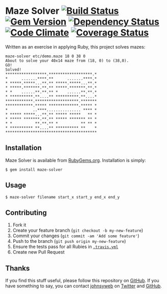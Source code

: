 # Maze Solver [![Build Status](https://travis-ci.org/johnsyweb/ruby_maze_solver.png)](https://travis-ci.org/johnsyweb/ruby_maze_solver) [![Gem Version](https://badge.fury.io/rb/maze-solver.png)](http://badge.fury.io/rb/maze-solver) [![Dependency Status](https://gemnasium.com/johnsyweb/ruby_maze_solver.png)](https://gemnasium.com/johnsyweb/ruby_maze_solver) [![Code Climate](https://codeclimate.com/github/johnsyweb/ruby_maze_solver.png)](https://codeclimate.com/github/johnsyweb/ruby_maze_solver) [![Coverage Status](https://coveralls.io/repos/johnsyweb/ruby_maze_solver/badge.png?branch=master)](https://coveralls.io/r/johnsyweb/ruby_maze_solver?branch=master)

Written as an exercise in applying Ruby, this project solves mazes:

    maze-solver etc/demo.maze 18 0 38 0
    About to solve your 40x14 maze from (18, 0) to (38,0).
    GO!
    Solved!
    ******************.*******************.*
    *      .......****.**      .......****.*
    * *****.*****...**.** *****.*****...**.*
    * *****.*******.**.** *****.*******.**.*
    * *    ......**.**.** *    ......**.**.*
    * **********.**....** **********.**....*
    ************.*******************.*******
    ************.***** *************.***** *
    *           ..****............... **** *
    * ***** *****...**.** ***** *****   ** *
    * ***** *******.**.** ***** ******* ** *
    * *          **.**.** *          ** ** *
    * ********** **....** ********** **    *
    ****************************************


## Installation

Maze Solver is available from
[RubyGems.org](https://rubygems.org/gems/maze-solver). Installation is simply:

    $ gem install maze-solver

## Usage

    $ maze-solver filename start_x start_y end_x end_y

## Contributing

1. Fork it
1. Create your feature branch (`git checkout -b my-new-feature`)
1. Commit your changes (`git commit -am 'Add some feature'`)
1. Push to the branch (`git push origin my-new-feature`)
1. Ensure the tests pass for all Rubies in [`.travis.yml`](https://github.com/johnsyweb/ruby_maze_solver/blob/master/.travis.yml)
1. Create new Pull Request

## Thanks

If you find this stuff useful, please follow this repository on
[GitHub](https://github.com/johnsyweb/ruby_maze_solver). If you have something to say,
you can contact [johnsyweb](http://johnsy.com/about/) on
[Twitter](http://twitter.com/johnsyweb/) and
[GitHub](https://github.com/johnsyweb/).

